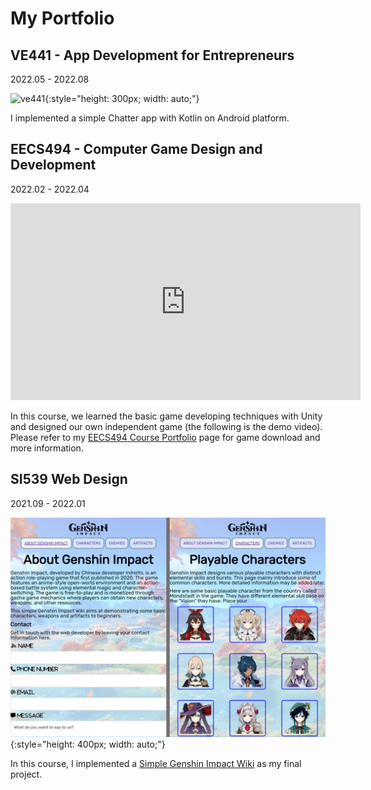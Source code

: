 # My Portfolio



## VE441 - App Development for Entrepreneurs

2022.05 - 2022.08

![ve441](imgs/ve441.gif){:style="height: 300px; width: auto;"}

I implemented a simple Chatter app with Kotlin on Android platform.

## EECS494 - Computer Game Design and Development

2022.02 - 2022.04

<iframe width="560" height="315" src="https://www.youtube.com/embed/BWS21aGWRQA" title="YouTube video player" frameborder="0" allow="accelerometer; autoplay; clipboard-write; encrypted-media; gyroscope; picture-in-picture" allowfullscreen></iframe>

In this course, we learned the basic game developing techniques with Unity and designed our own independent game (the following is the demo video). Please refer to my [EECS494 Course Portfolio](http://www-personal.umich.edu/~junqich/Portfolio/) page for game download and more information.

## SI539 Web Design

2021.09 - 2022.01

![si539](imgs/si539.png){:style="height: 400px; width: auto;"}

In this course, I implemented a [Simple Genshin Impact Wiki](https://cjqcjqhhh.github.io/si539-portfolio/index.html) as my final project.

